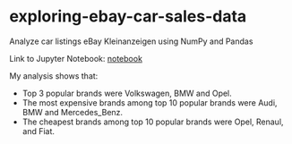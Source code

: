 # exploring-ebay-car-sales-data
Analyze car listings eBay Kleinanzeigen using NumPy and Pandas

Link to Jupyter Notebook: [notebook](Basics.ipynb)

My analysis shows that:
- Top 3 popular brands were Volkswagen, BMW and Opel.
- The most expensive brands among top 10 popular brands were Audi, BMW and Mercedes_Benz. 
- The cheapest brands among top 10 popular brands were Opel, Renaul, and Fiat.
